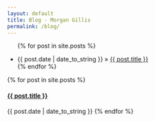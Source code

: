 ```yaml
---
layout: default
title: Blog - Morgan Gillis
permalink: /blog/
---
```


<ul class="posts">

  {% for post in site.posts %}
    <li><span>{{ post.date | date_to_string }}</span> » <a href="{{ post.url }}" title="{{ post.title }}">{{ post.title }}</a></li>
  {% endfor %}
</ul>

{% for post in site.posts %}
<h4><a href="{{ post.url }}" title="{{ post.title }}">{{ post.title }}</a></h4><span>{{ post.date | date_to_string }}</span>
{% endfor %}
